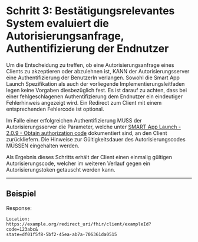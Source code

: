# Schritt 3: Bestätigungsrelevantes System evaluiert die Autorisierungsanfrage, Authentifizierung der Endnutzer

Um die Entscheidung zu treffen, ob eine Autorisierungsanfrage eines Clients zu akzeptieren oder abzulehnen ist, KANN der Autorisierungsserver eine Authentifizierung der BenutzerIn verlangen.
Sowohl die Smart App Launch Spezifikation als auch der vorliegende Implementierungsleitfaden legen keine Vorgaben diesbezüglich fest. Es ist darauf zu achten, dass bei einer fehlgeschlagenen Authentifizierung dem Endnutzer ein eindeutiger Fehlerhinweis angezeigt wird. Ein Redirect zum Client mit einem entsprechenden Fehlercode ist optional.

Im Falle einer erfolgreichen Authentifizierung MUSS der Autorisierungsserver die Parameter, welche unter [SMART App Launch - 2.0.9 - Obtain authorization code](https://hl7.org/fhir/smart-app-launch/STU2/app-launch.html#step-4-authorization-code) dokumentiert sind, an den Client zurückliefern. Die Hinweise zur Gültigkeitsdauer des Autorisierungscodes MÜSSEN eingehalten werden.

Als Ergebnis dieses Schritts erhält der Client einen einmalig gültigen Autorisierungscode, welcher im weiteren Verlauf gegen ein Autorisierungstoken getauscht werden kann.

----

## Beispiel

Response:
```
Location: 
https://example.org/redirect_uri/fhir/client/exampleId?
code=123abc&
state=df01f5f8-5bf2-45ea-ab7a-706361da0515
```